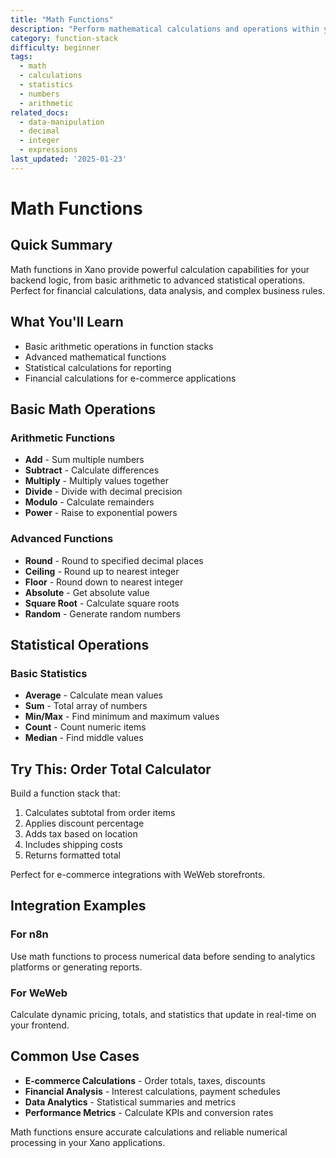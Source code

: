 ```yaml
---
title: "Math Functions"
description: "Perform mathematical calculations and operations within your Xano function stacks for data analysis and business logic"
category: function-stack
difficulty: beginner
tags:
  - math
  - calculations
  - statistics
  - numbers
  - arithmetic
related_docs:
  - data-manipulation
  - decimal
  - integer
  - expressions
last_updated: '2025-01-23'
---
```


# Math Functions

## Quick Summary
Math functions in Xano provide powerful calculation capabilities for your backend logic, from basic arithmetic to advanced statistical operations. Perfect for financial calculations, data analysis, and complex business rules.

## What You'll Learn
- Basic arithmetic operations in function stacks
- Advanced mathematical functions
- Statistical calculations for reporting
- Financial calculations for e-commerce applications

## Basic Math Operations

### Arithmetic Functions
- **Add** - Sum multiple numbers
- **Subtract** - Calculate differences  
- **Multiply** - Multiply values together
- **Divide** - Divide with decimal precision
- **Modulo** - Calculate remainders
- **Power** - Raise to exponential powers

### Advanced Functions
- **Round** - Round to specified decimal places
- **Ceiling** - Round up to nearest integer
- **Floor** - Round down to nearest integer
- **Absolute** - Get absolute value
- **Square Root** - Calculate square roots
- **Random** - Generate random numbers

## Statistical Operations

### Basic Statistics
- **Average** - Calculate mean values
- **Sum** - Total array of numbers
- **Min/Max** - Find minimum and maximum values
- **Count** - Count numeric items
- **Median** - Find middle values

## Try This: Order Total Calculator

Build a function stack that:
1. Calculates subtotal from order items
2. Applies discount percentage
3. Adds tax based on location
4. Includes shipping costs
5. Returns formatted total

Perfect for e-commerce integrations with WeWeb storefronts.

## Integration Examples

### For n8n
Use math functions to process numerical data before sending to analytics platforms or generating reports.

### For WeWeb
Calculate dynamic pricing, totals, and statistics that update in real-time on your frontend.

## Common Use Cases
- **E-commerce Calculations** - Order totals, taxes, discounts
- **Financial Analysis** - Interest calculations, payment schedules
- **Data Analytics** - Statistical summaries and metrics
- **Performance Metrics** - Calculate KPIs and conversion rates

Math functions ensure accurate calculations and reliable numerical processing in your Xano applications.